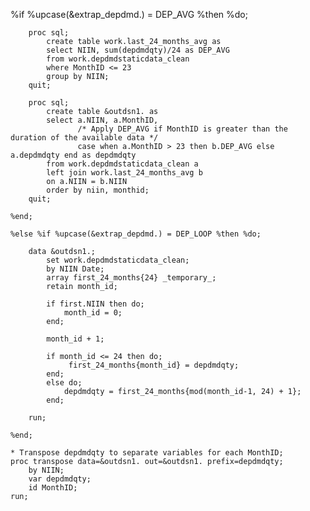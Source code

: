 %if %upcase(&extrap_depdmd.) = DEP_AVG %then %do;

	    proc sql;
	        create table work.last_24_months_avg as
	        select NIIN, sum(depdmdqty)/24 as DEP_AVG
	        from work.depdmdstaticdata_clean
	        where MonthID <= 23
	        group by NIIN;
	    quit;
 
	    proc sql;
	        create table &outdsn1. as
	        select a.NIIN, a.MonthID,
	               /* Apply DEP_AVG if MonthID is greater than the duration of the available data */
	               case when a.MonthID > 23 then b.DEP_AVG else a.depdmdqty end as depdmdqty
	        from work.depdmdstaticdata_clean a
	        left join work.last_24_months_avg b
	        on a.NIIN = b.NIIN
	        order by niin, monthid;
	    quit;

    %end;

    %else %if %upcase(&extrap_depdmd.) = DEP_LOOP %then %do;

		data &outdsn1.;
		    set work.depdmdstaticdata_clean;
		    by NIIN Date;
		    array first_24_months{24} _temporary_;
		    retain month_id;
		
		    if first.NIIN then do;
				month_id = 0;
		    end;
	
			month_id + 1;
		
		    if month_id <= 24 then do;
				 first_24_months{month_id} = depdmdqty;
		    end;
		    else do;
		        depdmdqty = first_24_months{mod(month_id-1, 24) + 1};
		    end;
		
		run;
		
	%end;

	* Transpose depdmdqty to separate variables for each MonthID;
	proc transpose data=&outdsn1. out=&outdsn1. prefix=depdmdqty;
	    by NIIN; 
		var depdmdqty; 
		id MonthID;
	run;
